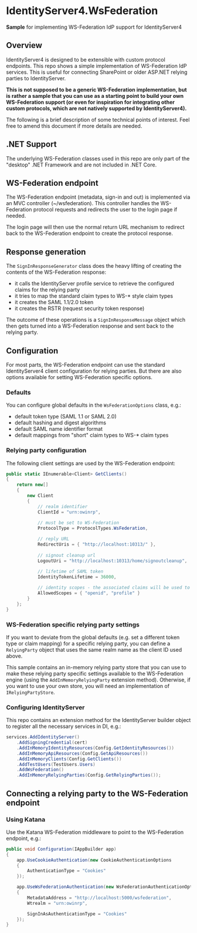 # IdentityServer4.WsFederation
**Sample** for implementing WS-Federation IdP support for IdentityServer4

## Overview
IdentityServer4 is designed to be extensible with custom protocol endpoints.
This repo shows a simple implementation of WS-Federation IdP services.
This is useful for connecting SharePoint or older ASP.NET relying parties to IdentityServer.

**This is not supposed to be a generic WS-Federation implementation, but is rather a sample that you can use 
as a starting point to build your own WS-Federation support (or even for inspiration for integrating other custom protocols, which 
are not natively supported by IdentityServer4).**

The following is a brief description of some technical points of interest. Feel free to amend this document if more details are needed.

## .NET Support
The underlying WS-Federation classes used in this repo are only part of the "desktop" .NET Framework and are not included in .NET Core.

## WS-Federation endpoint
The WS-Federation endpoint (metadata, sign-in and out) is implemented via an MVC controller (~/wsfederation).
This controller handles the WS-Federation protocol requests and redirects the user to the login page if needed.

The login page will then use the normal return URL mechanism to redirect back to the WS-Federation endpoint
to create the protocol response.

## Response generation
The `SignInResponseGenerator` class does the heavy lifting of creating the contents of the WS-Federation response:

* it calls the IdentityServer profile service to retrieve the configured claims for the relying party
* it tries to map the standard claim types to WS-* style claim types
* it creates the SAML 1.1/2.0 token
* it creates the RSTR (request security token response)

The outcome of these operations is a `SignInResponseMessage` object which then gets turned into a WS-Federation response and sent back to the relying party.

## Configuration
For most parts, the WS-Federation endpoint can use the standard IdentityServer4 client configuration for relying parties.
But there are also options available for setting WS-Federation specific options.

### Defaults
You can configure global defaults in the `WsFederationOptions` class, e.g.:

* default token type (SAML 1.1 or SAML 2.0)
* default hashing and digest algorithms
* default SAML name identifier format
* default mappings from "short" claim types to WS-* claim types

### Relying party configuration
The following client settings are used by the WS-Federation endpoint:

```csharp
public static IEnumerable<Client> GetClients()
{
    return new[]
    {
        new Client
        {
            // realm identifier
            ClientId = "urn:owinrp",
            
            // must be set to WS-Federation
            ProtocolType = ProtocolTypes.WsFederation,

            // reply URL
            RedirectUris = { "http://localhost:10313/" },
            
            // signout cleanup url
            LogoutUri = "http://localhost:10313/home/signoutcleanup",
            
            // lifetime of SAML token
            IdentityTokenLifetime = 36000,

            // identity scopes - the associated claims will be used to call the profile service
            AllowedScopes = { "openid", "profile" }
        }
    };
}
```

### WS-Federation specific relying party settings
If you want to deviate from the global defaults (e.g. set a different token type or claim mapping) for a specific
relying party, you can define a `RelyingParty` object that uses the same realm name as the client ID used above.

This sample contains an in-memory relying party store that you can use to make these relying party specific settings
available to the WS-Federation engine (using the `AddInMemoryRelyingParty` extension method).
Otherwise, if you want to use your own store, you will need an implementation of `IRelyingPartyStore`.

### Configuring IdentityServer
This repo contains an extension method for the IdentityServer builder object to register all the necessary services in DI, e.g.:

```csharp
services.AddIdentityServer()
    .AddSigningCredential(cert)
    .AddInMemoryIdentityResources(Config.GetIdentityResources())
    .AddInMemoryApiResources(Config.GetApiResources())
    .AddInMemoryClients(Config.GetClients())
    .AddTestUsers(TestUsers.Users)
    .AddWsFederation()
    .AddInMemoryRelyingParties(Config.GetRelyingParties());
```

## Connecting a relying party to the WS-Federation endpoint

### Using Katana
Use the Katana WS-Federation middleware to point to the WS-Federation endpoint, e.g.:

```csharp
public void Configuration(IAppBuilder app)
{
    app.UseCookieAuthentication(new CookieAuthenticationOptions
    {
        AuthenticationType = "Cookies"
    });

    app.UseWsFederationAuthentication(new WsFederationAuthenticationOptions
    {
        MetadataAddress = "http://localhost:5000/wsfederation",
        Wtrealm = "urn:owinrp",

        SignInAsAuthenticationType = "Cookies"
    });
}
```